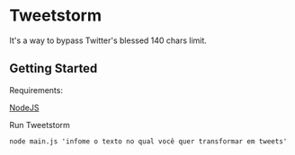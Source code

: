 # Tweetstorm
It's a way to bypass Twitter's blessed 140 chars limit.

## Getting Started
Requirements:

[NodeJS](https://nodejs.org/en/)


Run Tweetstorm

`node main.js 'infome o texto no qual você quer transformar em tweets'`

